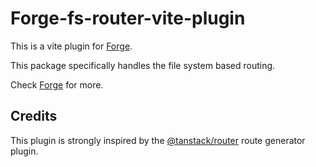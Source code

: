 # Forge-fs-router-vite-plugin

This is a vite plugin for [Forge](https://github.com/TheJackMan33/Forge).

This package specifically handles the file system based routing.

Check [Forge](https://github.com/TheJackMan33/Forge) for more.

## Credits

This plugin is strongly inspired by the [@tanstack/router](https://tanstack.com/router/latest)
route generator plugin.
